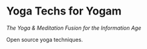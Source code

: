 # Yoga Techs for Yogam

_The Yoga & Meditation Fusion_
_for the Information Age_

Open source yoga techniques.
